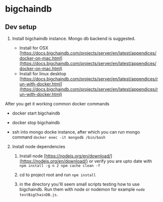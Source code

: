 # bigchaindb

## Dev setup

1. Install bigchaindb instance. Mongo db backend is suggested.
   
    * Install for OSX [https://docs.bigchaindb.com/projects/server/en/latest/appendices/docker-on-mac.html](https://docs.bigchaindb.com/projects/server/en/latest/appendices/docker-on-mac.html)
    * Install for linux desktop [https://docs.bigchaindb.com/projects/server/en/latest/appendices/run-with-docker.html](https://docs.bigchaindb.com/projects/server/en/latest/appendices/run-with-docker.html)

After you get it working common docker commands

   * docker start bigchaindb

   * docker stop bigchaindb

   *  ssh into mongo docke instance, after which you can run mongo command
      `docker exec -it mongodb /bin/bash`

   

2. Install node dependencies

    1. Install node [https://nodejs.org/en/download/](https://nodejs.org/en/download/) or verify you are upto date with `npm install -g n 2 npm cache clean -f`

    2. cd to project root and  run `npm install`

    3. in the directory you'lll seem small scripts testing how to use bigchaindb. Run them with node or nodemon for example `node testBigChainDB.js`.
